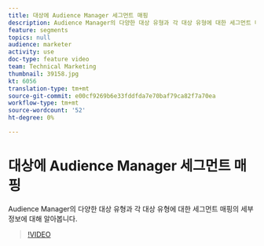 ```yaml
---
title: 대상에 Audience Manager 세그먼트 매핑
description: Audience Manager의 다양한 대상 유형과 각 대상 유형에 대한 세그먼트 매핑의 세부 정보에 대해 알아봅니다.
feature: segments
topics: null
audience: marketer
activity: use
doc-type: feature video
team: Technical Marketing
thumbnail: 39158.jpg
kt: 6056
translation-type: tm+mt
source-git-commit: e00cf9269b6e33fddfda7e70baf79ca82f7a70ea
workflow-type: tm+mt
source-wordcount: '52'
ht-degree: 0%

---
```



# 대상에 Audience Manager 세그먼트 매핑

Audience Manager의 다양한 대상 유형과 각 대상 유형에 대한 세그먼트 매핑의 세부 정보에 대해 알아봅니다.

>[!VIDEO](https://video.tv.adobe.com/v/39158/?quality=12&learn=on)
